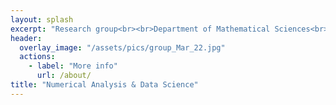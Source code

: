 ```yaml
---
layout: splash
excerpt: "Research group<br><br>Department of Mathematical Sciences<br>University of Bath<br><br><br>"
header:
  overlay_image: "/assets/pics/group_Mar_22.jpg"
  actions:
    - label: "More info"
      url: /about/
title: "Numerical Analysis & Data Science"
---
```

